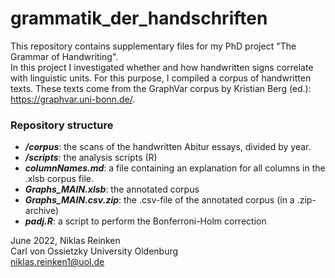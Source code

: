 # grammatik_der_handschriften

This repository contains supplementary files for my PhD project "The Grammar of Handwriting".  
In this project I investigated whether and how handwritten signs correlate with linguistic units. For this purpose, I compiled a corpus of handwritten texts. These texts come from the GraphVar corpus by Kristian Berg (ed.): https://graphvar.uni-bonn.de/.


### Repository structure  
- ***/corpus***:  the scans of the handwritten Abitur essays, divided by year.  
- ***/scripts***: the analysis scripts (R)
- ***columnNames.md***: a file containing an explanation for all columns in the .xlsb corpus file.
- ***Graphs_MAIN.xlsb***: the annotated corpus  
- ***Graphs_MAIN.csv.zip***: the .csv-file of the annotated corpus (in a .zip-archive)
- ***padj.R***: a script to perform the Bonferroni-Holm correction  



June 2022, Niklas Reinken  
Carl von Ossietzky University Oldenburg  
niklas.reinken1@uol.de  

